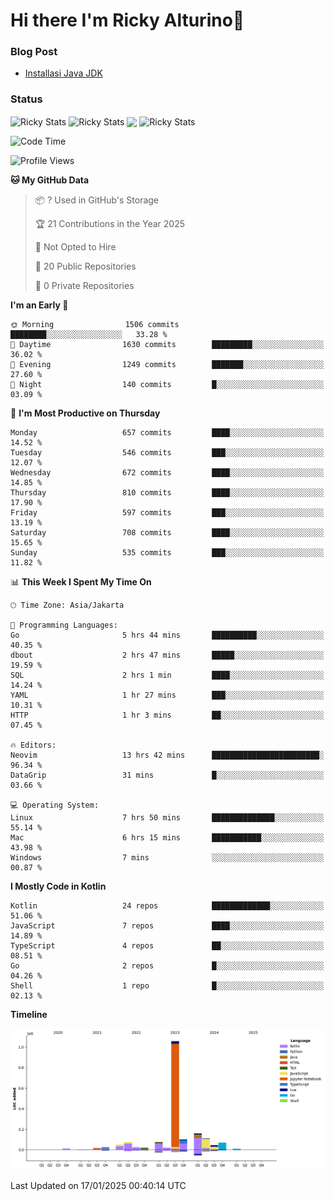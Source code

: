 # Hi there I'm Ricky Alturino👋

### Blog Post

<!-- BLOG-POST-LIST:START -->

- [Installasi Java JDK](https://onirutla.medium.com/installasi-java-jdk-ec701beeb5cb?source=rss-d9d81c918cc9------2)
<!-- BLOG-POST-LIST:END -->

### Status

<img align="center" alt="Ricky Stats" src="https://github-readme-stats.vercel.app/api?username=Alturino&theme=dark&show_icons=true&hide_border=false" />
<img align="center" alt="Ricky Stats" src="https://github-readme-stats.vercel.app/api/top-langs/?username=Alturino&theme=dark&show_icons=true&layout=compact"/>
<img align="center" width="640px" src="https://github-readme-stats.vercel.app/api/wakatime?username=Alturino&layout=compact&hide_border=true&theme=dark">
<img align="center" alt="Ricky Stats" src="https://leetcard.jacoblin.cool/onirutla?border=0&radius=20&ext=activity"/>

<!--START_SECTION:waka-->
![Code Time](http://img.shields.io/badge/Code%20Time-887%20hrs%2056%20mins-blue)

![Profile Views](http://img.shields.io/badge/Profile%20Views-0-blue)

**🐱 My GitHub Data** 

> 📦 ? Used in GitHub's Storage 
 > 
> 🏆 21 Contributions in the Year 2025
 > 
> 🚫 Not Opted to Hire
 > 
> 📜 20 Public Repositories 
 > 
> 🔑 0 Private Repositories 
 > 
**I'm an Early 🐤** 

```text
🌞 Morning                1506 commits        ████████░░░░░░░░░░░░░░░░░   33.28 % 
🌆 Daytime                1630 commits        █████████░░░░░░░░░░░░░░░░   36.02 % 
🌃 Evening                1249 commits        ███████░░░░░░░░░░░░░░░░░░   27.60 % 
🌙 Night                  140 commits         █░░░░░░░░░░░░░░░░░░░░░░░░   03.09 % 
```
📅 **I'm Most Productive on Thursday** 

```text
Monday                   657 commits         ████░░░░░░░░░░░░░░░░░░░░░   14.52 % 
Tuesday                  546 commits         ███░░░░░░░░░░░░░░░░░░░░░░   12.07 % 
Wednesday                672 commits         ████░░░░░░░░░░░░░░░░░░░░░   14.85 % 
Thursday                 810 commits         ████░░░░░░░░░░░░░░░░░░░░░   17.90 % 
Friday                   597 commits         ███░░░░░░░░░░░░░░░░░░░░░░   13.19 % 
Saturday                 708 commits         ████░░░░░░░░░░░░░░░░░░░░░   15.65 % 
Sunday                   535 commits         ███░░░░░░░░░░░░░░░░░░░░░░   11.82 % 
```


📊 **This Week I Spent My Time On** 

```text
🕑︎ Time Zone: Asia/Jakarta

💬 Programming Languages: 
Go                       5 hrs 44 mins       ██████████░░░░░░░░░░░░░░░   40.35 % 
dbout                    2 hrs 47 mins       █████░░░░░░░░░░░░░░░░░░░░   19.59 % 
SQL                      2 hrs 1 min         ████░░░░░░░░░░░░░░░░░░░░░   14.24 % 
YAML                     1 hr 27 mins        ███░░░░░░░░░░░░░░░░░░░░░░   10.31 % 
HTTP                     1 hr 3 mins         ██░░░░░░░░░░░░░░░░░░░░░░░   07.45 % 

🔥 Editors: 
Neovim                   13 hrs 42 mins      ████████████████████████░   96.34 % 
DataGrip                 31 mins             █░░░░░░░░░░░░░░░░░░░░░░░░   03.66 % 

💻 Operating System: 
Linux                    7 hrs 50 mins       ██████████████░░░░░░░░░░░   55.14 % 
Mac                      6 hrs 15 mins       ███████████░░░░░░░░░░░░░░   43.98 % 
Windows                  7 mins              ░░░░░░░░░░░░░░░░░░░░░░░░░   00.87 % 
```

**I Mostly Code in Kotlin** 

```text
Kotlin                   24 repos            █████████████░░░░░░░░░░░░   51.06 % 
JavaScript               7 repos             ████░░░░░░░░░░░░░░░░░░░░░   14.89 % 
TypeScript               4 repos             ██░░░░░░░░░░░░░░░░░░░░░░░   08.51 % 
Go                       2 repos             █░░░░░░░░░░░░░░░░░░░░░░░░   04.26 % 
Shell                    1 repo              █░░░░░░░░░░░░░░░░░░░░░░░░   02.13 % 
```



**Timeline**

![Lines of Code chart](https://raw.githubusercontent.com/Alturino/Alturino/main/assets/bar_graph.png)


 Last Updated on 17/01/2025 00:40:14 UTC
<!--END_SECTION:waka-->

